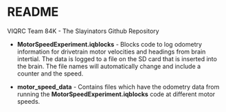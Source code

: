 # README
VIQRC Team 84K - The Slayinators Github Repository

* **MotorSpeedExperiment.iqblocks** - Blocks code to log odometry information for drivetrain motor velocities and headings from brain intertial. The data is logged to a file on the SD card that is inserted into the brain. The file names will automatically change and include a counter and the speed. 

* **motor_speed_data** - Contains files which have the odometry data from running the **MotorSpeedExperiment.iqblocks** code at different motor speeds.
